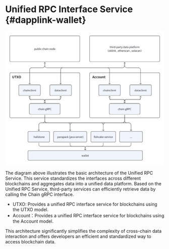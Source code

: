 # Unified RPC Interface Service {#dapplink-wallet}

![img.png](img/rpc.png)


The diagram above illustrates the basic architecture of the Unified RPC Service. This service standardizes the interfaces across different blockchains and aggregates data into a unified data platform. Based on the Unified RPC Service, third-party services can efficiently retrieve data by calling the Chain gRPC interface.

- UTXO: Provides a unified RPC interface service for blockchains using the UTXO model.
- Account：Provides a unified RPC interface service for blockchains using the Account model.

This architecture significantly simplifies the complexity of cross-chain data interaction and offers developers an efficient and standardized way to access blockchain data.